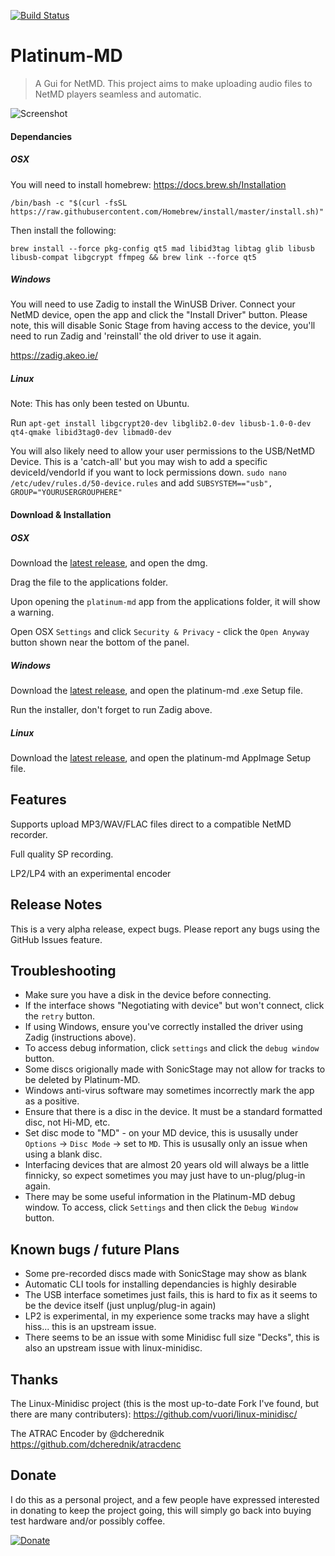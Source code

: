 [![Build Status](https://travis-ci.org/gavinbenda/platinum-md.svg?branch=master)](https://travis-ci.org/gavinbenda/platinum-md) 

# Platinum-MD

> A Gui for NetMD.
> This project aims to make uploading audio files to NetMD players seamless and automatic.

![Screenshot](https://i.imgur.com/GdmUdYP.png)

#### Dependancies

##### OSX

You will need to install homebrew: https://docs.brew.sh/Installation

`/bin/bash -c "$(curl -fsSL https://raw.githubusercontent.com/Homebrew/install/master/install.sh)"`

Then install the following:

`brew install --force pkg-config qt5 mad libid3tag libtag glib libusb libusb-compat libgcrypt ffmpeg && brew link --force qt5`

##### Windows

You will need to use Zadig to install the WinUSB Driver.
Connect your NetMD device, open the app and click the "Install Driver" button.
Please note, this will disable Sonic Stage from having access to the device, you'll need to run Zadig and 'reinstall' the old driver to use it again.

https://zadig.akeo.ie/

##### Linux

Note: This has only been tested on Ubuntu.

Run `apt-get install libgcrypt20-dev libglib2.0-dev libusb-1.0-0-dev qt4-qmake libid3tag0-dev libmad0-dev`

You will also likely need to allow your user permissions to the USB/NetMD Device.
This is a 'catch-all' but you may wish to add a specific deviceId/vendorId if you want to lock permissions down.
`sudo nano /etc/udev/rules.d/50-device.rules` and add `SUBSYSTEM=="usb", GROUP="YOURUSERGROUPHERE"`

#### Download & Installation

##### OSX

Download the [latest release](https://github.com/gavinbenda/platinum-md/releases/download/v0.7.0-alpha/platinum-md-0.7.0.dmg), and open the dmg.

Drag the file to the applications folder.

Upon opening the `platinum-md` app from the applications folder, it will show a warning.

Open OSX `Settings` and click `Security & Privacy` - click the `Open Anyway` button shown near the bottom of the panel.

##### Windows

Download the [latest release](https://github.com/gavinbenda/platinum-md/releases/download/v0.7.0-alpha/platinum-md.Setup.0.7.0.exe), and open the platinum-md .exe Setup file.

Run the installer, don't forget to run Zadig above.


##### Linux

Download the [latest release](https://github.com/gavinbenda/platinum-md/releases/download/v0.7.0-alpha/platinum-md-0.7.0.AppImage), and open the platinum-md AppImage Setup file.


## Features

Supports upload MP3/WAV/FLAC files direct to a compatible NetMD recorder.

Full quality SP recording.

LP2/LP4 with an experimental encoder


## Release Notes

This is a very alpha release, expect bugs.
Please report any bugs using the GitHub Issues feature.


## Troubleshooting

* Make sure you have a disk in the device before connecting.
* If the interface shows "Negotiating with device" but won't connect, click the `retry` button.
* If using Windows, ensure you've correctly installed the driver using Zadig (instructions above).
* To access debug information, click `settings` and click the `debug window` button.
* Some discs origionally made with SonicStage may not allow for tracks to be deleted by Platinum-MD.
* Windows anti-virus software may sometimes incorrectly mark the app as a positive.
* Ensure that there is a disc in the device. It must be a standard formatted disc, not Hi-MD, etc.
* Set disc mode to "MD" - on your MD device, this is ususally under `Options` -> `Disc Mode` -> set to `MD`. This is ususally only an issue when using a blank disc.
* Interfacing devices that are almost 20 years old will always be a little finnicky, so expect sometimes you may just have to un-plug/plug-in again.
* There may be some useful information in the Platinum-MD debug window. To access, click `Settings` and then click the `Debug Window` button.


## Known bugs / future Plans

* Some pre-recorded discs made with SonicStage may show as blank
* Automatic CLI tools for installing dependancies is highly desirable
* The USB interface sometimes just fails, this is hard to fix as it seems to be the device itself (just unplug/plug-in again)
* LP2 is experimental, in my experience some tracks may have a slight hiss... this is an upstream issue.
* There seems to be an issue with some Minidisc full size "Decks", this is also an upstream issue with linux-minidisc.


## Thanks

The Linux-Minidisc project (this is the most up-to-date Fork I've found, but there are many contributers):
<https://github.com/vuori/linux-minidisc/>

The ATRAC Encoder by @dcherednik
<https://github.com/dcherednik/atracdenc>


## Donate

I do this as a personal project, and a few people have expressed interested in donating to keep the project going, this will simply go back into buying test hardware and/or possibly coffee.

[![Donate](https://img.shields.io/badge/Donate-PayPal-green.svg)](https://www.paypal.com/cgi-bin/webscr?cmd=_s-xclick&hosted_button_id=XVS44CZYFPCJJ)

